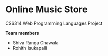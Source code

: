 # Online Music Store

CS6314 Web Programming Languages Project
<br>

**Team members**
- Shiva Ranga Chawala
- Rohith Isukapalli
